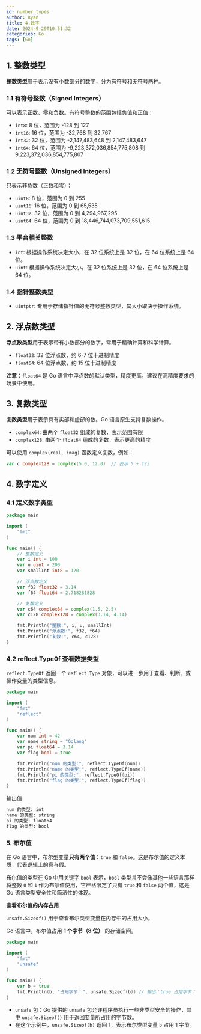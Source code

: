 ```yaml
---
id: number_types
author: Ryan
title: 4.数字
date: 2024-9-29T10:51:32
categories: Go
tags: [Go]
---
```


## 1. 整数类型
**整数类型**用于表示没有小数部分的数字，分为有符号和无符号两种。

### 1.1 有符号整数（Signed Integers）
可以表示正数、零和负数。有符号整数的范围包括负值和正值：

+ `int8`: 8 位，范围为 -128 到 127
+ `int16`: 16 位，范围为 -32,768 到 32,767
+ `int32`: 32 位，范围为 -2,147,483,648 到 2,147,483,647
+ `int64`: 64 位，范围为 -9,223,372,036,854,775,808 到 9,223,372,036,854,775,807

### 1.2 无符号整数（Unsigned Integers）
只表示非负数（正数和零）：

+ `uint8`: 8 位，范围为 0 到 255
+ `uint16`: 16 位，范围为 0 到 65,535
+ `uint32`: 32 位，范围为 0 到 4,294,967,295
+ `uint64`: 64 位，范围为 0 到 18,446,744,073,709,551,615

### 1.3 平台相关整数
+ `int`: 根据操作系统决定大小，在 32 位系统上是 32 位，在 64 位系统上是 64 位。
+ `uint`: 根据操作系统决定大小，在 32 位系统上是 32 位，在 64 位系统上是 64 位。

### 1.4 指针整数类型
+ `uintptr`: 专用于存储指针值的无符号整数类型，其大小取决于操作系统。

## 2. 浮点数类型
**浮点数类型**用于表示带有小数部分的数字，常用于精确计算和科学计算。

+ `float32`: 32 位浮点数，约 6-7 位十进制精度
+ `float64`: 64 位浮点数，约 15 位十进制精度

**注意**：`float64` 是 Go 语言中浮点数的默认类型，精度更高，建议在高精度要求的场景中使用。

## 3. 复数类型
**复数类型**用于表示具有实部和虚部的数。Go 语言原生支持复数操作。

+ `complex64`: 由两个 `float32` 组成的复数，表示范围有限
+ `complex128`: 由两个 `float64` 组成的复数，表示更高的精度

可以使用 `complex(real, imag)` 函数定义复数，例如：

```go
var c complex128 = complex(5.0, 12.0)  // 表示 5 + 12i
```

## 4. 数字定义
### 4.1 定义数字类型 
```go
package main

import (
    "fmt"
)

func main() {
    // 整数定义
    var i int = 100
    var u uint = 200
    var smallInt int8 = 120

    // 浮点数定义
    var f32 float32 = 3.14
    var f64 float64 = 2.718281828

    // 复数定义
    var c64 complex64 = complex(1.5, 2.5)
    var c128 complex128 = complex(3.14, 4.14)

    fmt.Println("整数:", i, u, smallInt)
    fmt.Println("浮点数:", f32, f64)
    fmt.Println("复数:", c64, c128)
}
```



### 4.2 reflect.Type0f 查看数据类型
`reflect.TypeOf` 返回一个 `reflect.Type` 对象，可以进一步用于查看、判断、或操作变量的类型信息。  

```go
package main

import (
	"fmt"
	"reflect"
)

func main() {
	var num int = 42
	var name string = "Golang"
	var pi float64 = 3.14
	var flag bool = true

	fmt.Println("num 的类型:", reflect.TypeOf(num))
	fmt.Println("name 的类型:", reflect.TypeOf(name))
	fmt.Println("pi 的类型:", reflect.TypeOf(pi))
	fmt.Println("flag 的类型:", reflect.TypeOf(flag))
}

```



输出值

```bash
num 的类型: int
name 的类型: string
pi 的类型: float64
flag 的类型: bool
```





### 5. 布尔值
 在 Go 语言中，布尔型变量**只有两个值**：`true` 和 `false`。这是布尔值的定义本质，代表逻辑上的真与假。

布尔值的类型在 Go 中用关键字 `bool` 表示，`bool` 类型并不会像其他一些语言那样将整数 `0` 和 `1` 作为布尔值使用，它严格限定了只有 `true` 和 `false` 两个值，这是 Go 语言类型安全性和简洁性的体现。  



**查看布尔值的内存占用**

`unsafe.Sizeof()` 用于查看布尔类型变量在内存中的占用大小。

Go 语言中，布尔值占用 **1 个字节（8 位）** 的存储空间。

```go
package main

import (
    "fmt"
    "unsafe"
)

func main() {
    var b = true
    fmt.Println(b, "占用字节：", unsafe.Sizeof(b)) // 输出：true 占用字节：1
}

```



+ `unsafe` 包：Go 提供的 `unsafe` 包允许程序员执行一些非类型安全的操作，其中 `unsafe.Sizeof()` 用于返回变量所占用的字节数。
+ 在这个示例中，`unsafe.Sizeof(b)` 返回 1，表示布尔类型变量 `b` 占用 1 字节。

